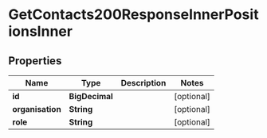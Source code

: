

# GetContacts200ResponseInnerPositionsInner


## Properties

| Name | Type | Description | Notes |
|------------ | ------------- | ------------- | -------------|
|**id** | **BigDecimal** |  |  [optional] |
|**organisation** | **String** |  |  [optional] |
|**role** | **String** |  |  [optional] |



